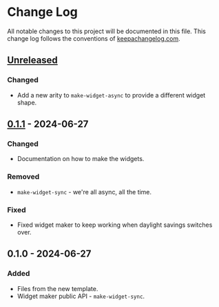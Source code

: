 # Change Log
All notable changes to this project will be documented in this file. This change log follows the conventions of [keepachangelog.com](http://keepachangelog.com/).

## [Unreleased]
### Changed
- Add a new arity to `make-widget-async` to provide a different widget shape.

## [0.1.1] - 2024-06-27
### Changed
- Documentation on how to make the widgets.

### Removed
- `make-widget-sync` - we're all async, all the time.

### Fixed
- Fixed widget maker to keep working when daylight savings switches over.

## 0.1.0 - 2024-06-27
### Added
- Files from the new template.
- Widget maker public API - `make-widget-sync`.

[Unreleased]: https://sourcehost.site/your-name/ep1-superteem/compare/0.1.1...HEAD
[0.1.1]: https://sourcehost.site/your-name/ep1-superteem/compare/0.1.0...0.1.1
